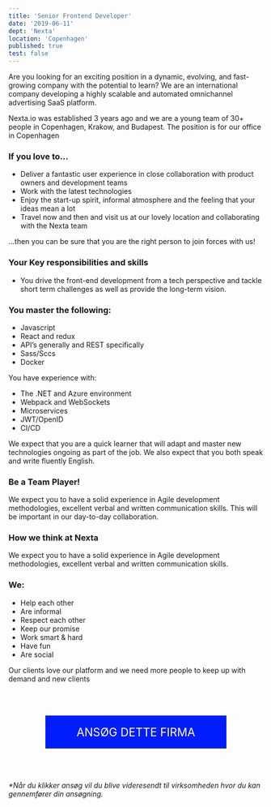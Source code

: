 ```yaml
---
title: 'Senior Frontend Developer'
date: '2019-06-11'
dept: 'Nexta'
location: 'Copenhagen'
published: true
test: false
---
```


Are you looking for an exciting position in a dynamic, evolving, and fast-growing company with the potential to learn? We are an international company developing a highly scalable and automated omnichannel advertising SaaS platform.

Nexta.io was established 3 years ago and we are a young team of 30+ people in Copenhagen, Krakow, and Budapest. The position is for our office in Copenhagen

### If you love to...

- Deliver a fantastic user experience in close collaboration with product owners and development teams
- Work with the latest technologies
- Enjoy the start-up spirit, informal atmosphere and the feeling that your ideas mean a lot
- Travel now and then and visit us at our lovely location and collaborating with the Nexta team

...then you can be sure that you are the right person to join forces with us!

### Your Key responsibilities and skills

- You drive the front-end development from a tech perspective and tackle short term challenges as well as provide the long-term vision.

### You master the following:

- Javascript
- React and redux
- API’s generally and REST specifically
- Sass/Sccs
- Docker

You have experience with:

- The .NET and Azure environment
- Webpack and WebSockets
- Microservices
- JWT/OpenID
- CI/CD

We expect that you are a quick learner that will adapt and master new technologies ongoing as part of the job. We also expect that you both speak and write fluently English.

### Be a Team Player!

We expect you to have a solid experience in Agile development methodologies, excellent verbal and written communication skills. This will be important in our day-to-day collaboration.

### How we think at Nexta

We expect you to have a solid experience in Agile development methodologies, excellent verbal and written communication skills.

### We:

- Help each other
- Are informal
- Respect each other
- Keep our promise
- Work smart & hard
- Have fun
- Are social

Our clients love our platform and we need more people to keep up with demand and new clients

<a
      href="https://nexta.io/jobs/senior-frontend-developer/"
      target="_blank"
      style="margin-left: 6em; background-color: #001dfb;
  color: #ffffff;
  padding: 1.2rem;
  cursor: pointer;
  width: 20rem;
  font-size: 1.4rem;
  text-transform: uppercase;
  border: 0;
  box-shadow: none;
  margin: 4rem auto;
  display: block;
  text-decoration: none;
  text-align: center;"
    >
Ansøg dette firma
</a>
<em>\*Når du klikker ansøg vil du blive videresendt til virksomheden hvor du kan gennemfører din ansøgning.</em>
